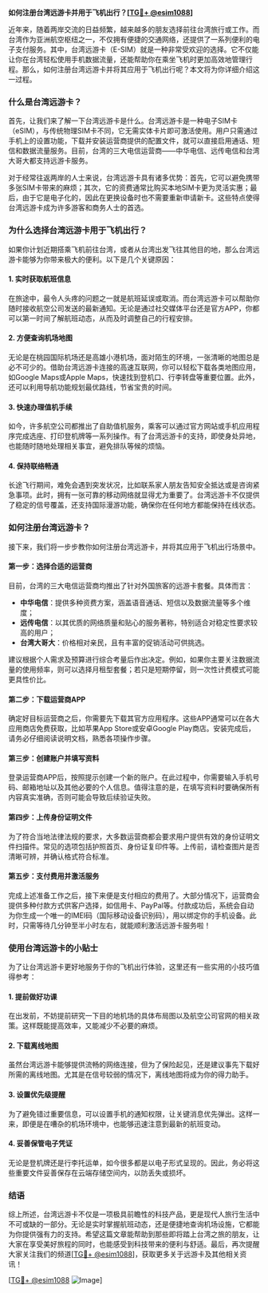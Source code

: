 **如何注册台湾远游卡并用于飞机出行？[[TG💪+ @esim1088](https://t.me/s/esim1088)]**

近年来，随着两岸交流的日益频繁，越来越多的朋友选择前往台湾旅行或工作。而台湾作为亚洲航空枢纽之一，不仅拥有便捷的交通网络，还提供了一系列便利的电子支付服务。其中，台湾远游卡（E-SIM）就是一种非常受欢迎的选择。它不仅能让你在台湾轻松使用手机数据流量，还能帮助你在乘坐飞机时更加高效地管理行程。那么，如何注册台湾远游卡并将其应用于飞机出行呢？本文将为你详细介绍这一过程。

### **什么是台湾远游卡？**

首先，让我们来了解一下台湾远游卡是什么。台湾远游卡是一种电子SIM卡（eSIM），与传统物理SIM卡不同，它无需实体卡片即可激活使用。用户只需通过手机上的设置功能，下载并安装运营商提供的配置文件，就可以直接启用通话、短信和数据流量服务。目前，台湾的三大电信运营商——中华电信、远传电信和台湾大哥大都支持远游卡服务。

对于经常往返两岸的人士来说，台湾远游卡具有诸多优势：首先，它可以避免携带多张SIM卡带来的麻烦；其次，它的资费通常比购买本地SIM卡更为灵活实惠；最后，由于它是电子化的，因此在更换设备时也不需要重新申请新卡。这些特点使得台湾远游卡成为许多游客和商务人士的首选。

### **为什么选择台湾远游卡用于飞机出行？**

如果你计划近期搭乘飞机前往台湾，或者从台湾出发飞往其他目的地，那么台湾远游卡能够为你带来极大的便利。以下是几个关键原因：

#### **1. 实时获取航班信息**
在旅途中，最令人头疼的问题之一就是航班延误或取消。而台湾远游卡可以帮助你随时接收航空公司发送的最新通知。无论是通过社交媒体平台还是官方APP，你都可以第一时间了解航班动态，从而及时调整自己的行程安排。

#### **2. 方便查询机场地图**
无论是在桃园国际机场还是高雄小港机场，面对陌生的环境，一张清晰的地图总是必不可少的。借助台湾远游卡连接的高速互联网，你可以轻松下载各类地图应用，如Google Maps或Apple Maps，快速找到登机口、行李转盘等重要位置。此外，还可以利用导航功能规划最优路线，节省宝贵的时间。

#### **3. 快速办理值机手续**
如今，许多航空公司都推出了自助值机服务，乘客可以通过官方网站或手机应用程序完成选座、打印登机牌等一系列操作。有了台湾远游卡的支持，即使身处异地，也能随时随地处理相关事宜，避免排队等候的烦恼。

#### **4. 保持联络畅通**
长途飞行期间，难免会遇到突发状况，比如联系家人朋友告知安全抵达或是咨询紧急事项。此时，拥有一张可靠的移动网络就显得尤为重要了。台湾远游卡不仅提供了稳定的信号覆盖，还支持国际漫游功能，确保你在任何地方都能保持在线状态。

### **如何注册台湾远游卡？**

接下来，我们将一步步教你如何注册台湾远游卡，并将其应用于飞机出行场景中。

#### **第一步：选择合适的运营商**
目前，台湾的三大电信运营商均推出了针对外国旅客的远游卡套餐。具体而言：
- **中华电信**：提供多种资费方案，涵盖语音通话、短信以及数据流量等多个维度；
- **远传电信**：以其优质的网络质量和贴心的服务著称，特别适合对稳定性要求较高的用户；
- **台湾大哥大**：价格相对亲民，且有丰富的促销活动可供挑选。

建议根据个人需求及预算进行综合考量后作出决定。例如，如果你主要关注数据流量的使用频率，则可以选择月租型套餐；若只是短期停留，则一次性计费模式可能更具性价比。

#### **第二步：下载运营商APP**
确定好目标运营商之后，你需要先下载其官方应用程序。这些APP通常可以在各大应用商店免费获取，比如苹果App Store或安卓Google Play商店。安装完成后，请务必仔细阅读说明文档，熟悉各项操作步骤。

#### **第三步：创建账户并填写资料**
登录运营商APP后，按照提示创建一个新的账户。在此过程中，你需要输入手机号码、邮箱地址以及其他必要的个人信息。值得注意的是，在填写资料时要确保所有内容真实准确，否则可能会导致后续验证失败。

#### **第四步：上传身份证明文件**
为了符合当地法律法规的要求，大多数运营商都会要求用户提供有效的身份证明文件扫描件。常见的选项包括护照首页、身份证复印件等。上传前，请检查图片是否清晰可辨，并确认格式符合标准。

#### **第五步：支付费用并激活服务**
完成上述准备工作之后，接下来便是支付相应的费用了。大部分情况下，运营商会提供多种付款方式供客户选择，如信用卡、PayPal等。付款成功后，系统会自动为你生成一个唯一的IMEI码（国际移动设备识别码），用以绑定你的手机设备。此时，只需等待几分钟至半小时左右，就能顺利激活远游卡服务啦！

### **使用台湾远游卡的小贴士**

为了让台湾远游卡更好地服务于你的飞机出行体验，这里还有一些实用的小技巧值得参考：

#### **1. 提前做好功课**
在出发前，不妨提前研究一下目的地机场的具体布局图以及航空公司官网的相关政策。这样既能提高效率，又能减少不必要的麻烦。

#### **2. 下载离线地图**
虽然台湾远游卡能够提供流畅的网络连接，但为了保险起见，还是建议事先下载好所需的离线地图。尤其是在信号较弱的情况下，离线地图将成为你的得力助手。

#### **3. 设置优先级提醒**
为了避免错过重要信息，可以设置手机的通知权限，让关键消息优先弹出。这样一来，即便是在嘈杂的机场环境中，也能够迅速注意到最新的航班变动。

#### **4. 妥善保管电子凭证**
无论是登机牌还是行李托运单，如今很多都是以电子形式呈现的。因此，务必将这些重要文件妥善保存在云端存储空间内，以防丢失或损坏。

### **结语**

综上所述，台湾远游卡不仅是一项极具前瞻性的科技产品，更是现代人旅行生活中不可或缺的一部分。无论是实时掌握航班动态，还是便捷地查询机场设施，它都能为你提供强有力的支持。希望这篇文章能帮助到那些即将踏上台湾之旅的朋友，让大家在享受美好旅程的同时，也能感受到科技带来的便利与舒适。最后，再次提醒大家关注我们的频道[[TG💪+ @esim1088](https://t.me/s/esim1088)]，获取更多关于远游卡及其他相关资讯！

[[TG💪+ @esim1088](https://t.me/s/esim1088) ![Image](https://i.postimg.cc/4NQfJmqS/Snipaste-2025-05-13-00-14-12.png)]
